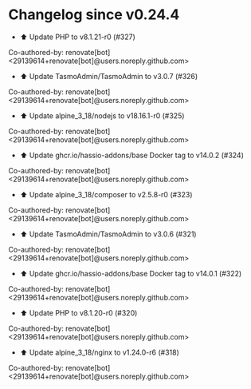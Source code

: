 # Changelog since v0.24.4
- ⬆️ Update PHP to v8.1.21-r0 (#327)

Co-authored-by: renovate[bot] <29139614+renovate[bot]@users.noreply.github.com> 
- ⬆️ Update TasmoAdmin/TasmoAdmin to v3.0.7 (#326)

Co-authored-by: renovate[bot] <29139614+renovate[bot]@users.noreply.github.com> 
- ⬆️ Update alpine_3_18/nodejs to v18.16.1-r0 (#325)

Co-authored-by: renovate[bot] <29139614+renovate[bot]@users.noreply.github.com> 
- ⬆️ Update ghcr.io/hassio-addons/base Docker tag to v14.0.2 (#324)

Co-authored-by: renovate[bot] <29139614+renovate[bot]@users.noreply.github.com> 
- ⬆️ Update alpine_3_18/composer to v2.5.8-r0 (#323)

Co-authored-by: renovate[bot] <29139614+renovate[bot]@users.noreply.github.com> 
- ⬆️ Update TasmoAdmin/TasmoAdmin to v3.0.6 (#321)

Co-authored-by: renovate[bot] <29139614+renovate[bot]@users.noreply.github.com> 
- ⬆️ Update ghcr.io/hassio-addons/base Docker tag to v14.0.1 (#322)

Co-authored-by: renovate[bot] <29139614+renovate[bot]@users.noreply.github.com> 
- ⬆️ Update PHP to v8.1.20-r0 (#320)

Co-authored-by: renovate[bot] <29139614+renovate[bot]@users.noreply.github.com> 
- ⬆️ Update alpine_3_18/nginx to v1.24.0-r6 (#318)

Co-authored-by: renovate[bot] <29139614+renovate[bot]@users.noreply.github.com> 
